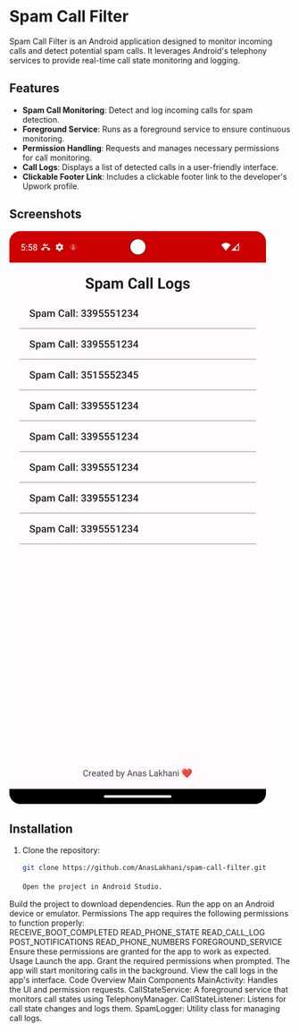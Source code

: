 # Spam Call Filter

Spam Call Filter is an Android application designed to monitor incoming calls and detect potential spam calls. It leverages Android's telephony services to provide real-time call state monitoring and logging.

## Features

- **Spam Call Monitoring**: Detect and log incoming calls for spam detection.
- **Foreground Service**: Runs as a foreground service to ensure continuous monitoring.
- **Permission Handling**: Requests and manages necessary permissions for call monitoring.
- **Call Logs**: Displays a list of detected calls in a user-friendly interface.
- **Clickable Footer Link**: Includes a clickable footer link to the developer's Upwork profile.

## Screenshots

![Screenshot_1.png](Screenshot_1.png)

## Installation

1. Clone the repository:
   ```bash
   git clone https://github.com/AnasLakhani/spam-call-filter.git

   Open the project in Android Studio.
Build the project to download dependencies.
Run the app on an Android device or emulator.
Permissions
The app requires the following permissions to function properly:  
RECEIVE_BOOT_COMPLETED
READ_PHONE_STATE
READ_CALL_LOG
POST_NOTIFICATIONS
READ_PHONE_NUMBERS
FOREGROUND_SERVICE
Ensure these permissions are granted for the app to work as expected.  
Usage
Launch the app.
Grant the required permissions when prompted.
The app will start monitoring calls in the background.
View the call logs in the app's interface.
Code Overview
Main Components
MainActivity: Handles the UI and permission requests.
CallStateService: A foreground service that monitors call states using TelephonyManager.
CallStateListener: Listens for call state changes and logs them.
SpamLogger: Utility class for managing call logs.
